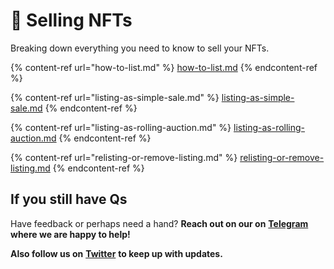 # 🤑 Selling NFTs

Breaking down everything you need to know to sell your NFTs.

{% content-ref url="how-to-list.md" %}
[how-to-list.md](how-to-list.md)
{% endcontent-ref %}

{% content-ref url="listing-as-simple-sale.md" %}
[listing-as-simple-sale.md](listing-as-simple-sale.md)
{% endcontent-ref %}

{% content-ref url="listing-as-rolling-auction.md" %}
[listing-as-rolling-auction.md](listing-as-rolling-auction.md)
{% endcontent-ref %}

{% content-ref url="relisting-or-remove-listing.md" %}
[relisting-or-remove-listing.md](relisting-or-remove-listing.md)
{% endcontent-ref %}



## If you still have Qs

Have feedback or perhaps need a hand? **Reach out on our on** [**Telegram**](https://t.me/Mintbase) **where we are happy to help!**

**Also follow us on** [**Twitter**](https://twitter.com/mintbase) **to keep up with updates.**
